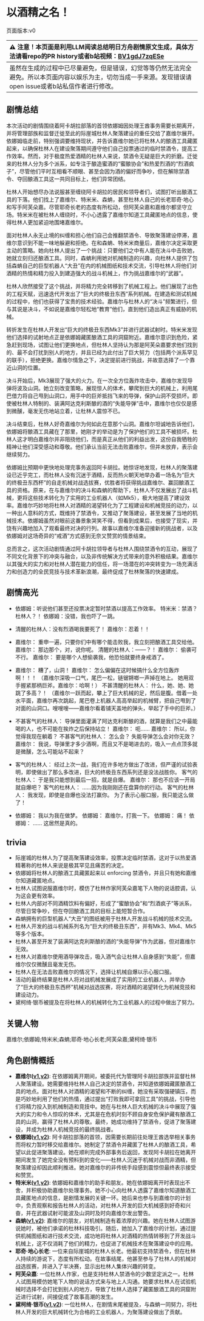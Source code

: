 # 以酒精之名！
页面版本:v0
 

| :warning: 注意！本页面是利用LLM阅读总结明日方舟剧情原文生成，具体方法请看repo的PR history或者b站视频：[BV1gdJ7zqESe](https://www.bilibili.com/video/BV1gdJ7zqESe/)         |
|:----------------------------|
| 虽然在生成的过程中已尽量避免，但是错误，幻觉等等仍然无法完全避免。所以本页面内容以娱乐为主，切勿当成一手来源。发现错误请open issue或者b站私信作者进行修改。|



## 剧情总结
本次活动的剧情围绕着阿卡胡拉部落的首领依娜姆因处理王酋事务需要长期离开，并将管理部族和监督迁徙至此的际崖城杜林人聚落建设的重任交给了嘉维尔展开。依娜姆临走前，特别强调要维持现状，并告诉嘉维尔她已将杜林人的酿酒工具藏匿起来，以确保杜林人在建设聚落期间遵守他们自己投票通过的临时禁酒令，提高工作效率。然而，对于极度热爱酒精的杜林人来说，禁酒令无疑是巨大的折磨。迁徙来的杜林人分为多个派系，如专注于酿造蜜酒的“蜜酿协会”和热爱烈酒的“烈酒疯子”，尽管他们平时互相看不顺眼、甚至会因为酒的偏好而争吵，但在解除禁酒令、夺回酿酒工具这一共同目标上，他们异常团结。

杜林人开始想尽办法说服甚至缠绕阿卡胡拉的居民和领导者们，试图打听出酿酒工具的下落。他们找上了嘉维尔、特米米、森蚺，甚至杜林人自己的长老耶奇·地心和写手阿芙朵嘉。尽管耶奇长老的态度有所松动，但阿芙朵嘉和嘉维尔都坚守立场。特米米在被杜林人缠绕时，不小心透露了嘉维尔知道工具藏匿地点的信息，使得杜林人更加紧迫地围堵嘉维尔。

面对杜林人永无止境的纠缠和担心他们自己会推翻禁酒令、导致聚落建设停滞，嘉维尔意识到不能一味地躲避和拒绝。在和森蚺、特米米商量后，嘉维尔决定采取更主动的策略。她向杜林人提出了一个挑战：只要他们之中有人能在决斗中击败她，她就立刻归还酿酒工具。同时，森蚺利用她对机械制造的兴趣，向杜林人提供了包括森蚺自己的巨型机器人“大丑”在内的机械图纸和技术交流，引导杜林人将他们对酒精的热情和精力投入到建造强大的战斗机械上，作为挑战嘉维尔的“武器”。

杜林人欣然接受了这个挑战，并将精力完全转移到了机械工程上。他们展现了出色的工程天赋，迅速迭代开发出了“巨大的终极丑东西”系列机械。在建造和测试机械的过程中，他们也获得了宝贵的技术经验。嘉维尔与杜林人的“决斗”频繁进行，但与其说是决斗，不如说是嘉维尔轻松地“教育”他们，直到他们造出真正有威胁的机械。

转折发生在杜林人开发出“巨大的终极丑东西Mk3”并进行武器试射时。特米米发现他们选择的试射地点正是依娜姆藏匿酿酒工具的洞窟附近。嘉维尔意识到危险，紧急赶到现场，试图让他们更换地点，但杜林人坚持认为那是阿芙朵嘉要求他们找到的、最不会打扰到别人的地方，并且已经为此付出了巨大努力（包括两个派系罕见的联手），拒绝更换。嘉维尔情急之下，决定提前进行挑战，并故意选择了一个靠近山洞的位置。

决斗开始后，Mk3展现了强大的火力。在一次全方位轰炸攻击中，嘉维尔发现导弹将波及山洞。她立刻改变策略，展现惊人的体术，攀爬到巨大的机械上，利用尾巴借力将自己甩到山洞口，用手中的巨斧抵挡飞来的导弹，保护山洞不受损坏。即使被杜林人特制的、装满阿达克利斯酿的酒的“失能导弹”击中，嘉维尔也仅仅是感到微醺，毫发无伤地站立着，让杜林人震惊不已。

决斗结束后，杜林人好奇嘉维尔为何如此在意那个山洞。嘉维尔坦诚地告诉他们，依娜姆将酿酒工具藏在了那里，她刚才的举动是为了保护他们的工具不被损坏。杜林人这才明白嘉维尔并非阻挠他们，而是真正从他们的利益出发，这份自我牺牲的精神让他们深受感动和尊敬。他们承认当前无法击败嘉维尔，但并未放弃，表示会继续努力。

依娜姆比预期中更快地处理完事务返回阿卡胡拉。她惊讶地发现，杜林人的聚落建设已近乎完工，而杜林人没有沉迷于酒精，反而热火朝天地举办着一场名为“巨大的终极丑东西杯”的自走机械对战选拔赛，优胜者将获得挑战嘉维尔、赢回酿酒工具的资格。原来，在与嘉维尔的决斗和森蚺的帮助下，杜林人不仅发展出了战斗机械，更将这些技术转化为了实用的工业机器人（如Mk5），极大地提高了建设效率。嘉维尔巧妙地将杜林人对酒精的渴望转化为了工程建设和机械竞技的动力，以一种出人意料的方式，既维持了禁酒令，又推动了聚落建设，甚至发展了当地的机械技术。依娜姆虽然对眼前这番景象哭笑不得，但看到成果后，也接受了现实，并饶有兴趣地加入了观看最终对决的行列。故事以嘉维尔准备迎接新的挑战者，以及依娜姆对这场奇异的“戒酒”方式感到无奈又赞赏的情景结束。

总而言之，这次活动剧情通过阿卡胡拉领导者与杜林人围绕禁酒令的互动，展现了不同文化背景下的冲突与融合，以及非传统解决方式带来的意外积极结果。嘉维尔以其强大的实力和对杜林人潜在能力的信任，将一场潜在的冲突转变为一场充满活力和创造力的全民竞技与技术革新浪潮，最终促成了杜林聚落的快速建成。
## 剧情高光
- 依娜姆：听说他们甚至还投票决定暂时禁酒以提高工作效率。
特米米：禁酒？杜林人？！
依娜姆：没错，我也吓了一跳。

- 清醒的杜林人：没有烈酒喝我要死了！
嘉维尔：忍着！！

- 嘉维尔： 重申一遍，只要你们中有哪个能击败我，我立刻把酿酒工具交给他。
嘉维尔： 那边那个，对，说你呢。
清醒的杜林人：——？！
嘉维尔： 偷袭可不行。
嘉维尔： 要是哪个人想偷袭我，他恐怕就要终身戒酒了。

- 嘉维尔： 糟了，山洞！
嘉维尔： 怎么偏偏在这时候搞什么全方位轰炸啊！！！
（嘉维尔深吸一口气，尾巴一松，链锯锵啷一声掉在地上。 她用双手握紧那柄巨斧。嘉维尔：哈啊！）
不甚清醒的杜林人： 什么，她、她、她跳了多高？！
（嘉维尔一跃而起，攀上了巨大机械的足，然后是腹。借着一处水平面，嘉维尔再次跳起，尾巴卷上机器人高高举起的机械臂，把自己甩到了对面的山洞口。嗖嗖嗖——嘉维尔看着铺天盖地的弹头，举起了手中的巨斧。）

- 不甚客气的杜林人： 导弹里面灌满了阿达克利斯酿的酒，就算是我们之中最能喝的人，也不可能在挨炸之后保持站立！
嘉维尔： 呃......
嘉维尔： 所以，你觉得我现在躺着？
不甚客气的杜林人： 怎么会？ 失能导弹怎么会对你无效？
嘉维尔： 我说，导弹里才多少酒啊，而且又不是喝进去的，吸入一点点顶多就是微醺，怎么可能站不起来？

- 客气的杜林人： 经过上次一战，我们在许多地方做出了改进，但严谨的试验表明，即使做出了那么多改进，巨大的终极丑东西系列还是没法战胜你。
客气的杜林人： 于是我只能想到最后一招，就是自爆。
嘉维尔： 那也不应该一开局就自爆吧？
客气的杜林人： ......因为我刚刚还在盘算你的行动。
客气的杜林人： 我发现，即使是自爆也没法打赢你。 为了表示心服口服，我只能这么做了！

- 依娜姆： 我以为我在做梦。
依娜姆： 嘉维尔，打我一下。
依娜姆： 痛！
依娜姆： ...... 这居然是真的。
## trivia
- 际崖城的杜林人为了提高聚落建设效率，投票决定临时禁酒，这对于以热爱酒精著称的杜林人来说是极其罕见且痛苦的决定。
- 依娜姆将杜林人的酿酒工具藏匿起来以 enforcing 禁酒令，并且只有她和嘉维尔知道藏匿地点。
- 杜林人试图说服嘉维尔时，模仿了杜林作家阿芙朵嘉笔下人物的说话腔调，认为这会更有效率。
- 杜林人内部对不同酒精饮料有偏好，形成了“蜜酿协会”和“烈酒疯子”等派系，尽管日常争吵，但在夺回酿酒工具的目标上能短暂合作。
- 森蚺拥有的巨型机器人“大丑”的图纸被用于杜林人开发战斗机械的技术交流。
- 杜林人开发的战斗机械系列名为“巨大的终极丑东西”，并有Mk3、Mk4、Mk5等多个版本。
- 杜林人甚至开发了装满阿达克利斯酿的酒的“失能导弹”作为武器，但对嘉维尔无效。
- 杜林人对嘉维尔使用酒导弹攻击，吸入酒气会让杜林人自身感到“失能”，但嘉维尔仅仅微醺且毫发无伤。
- 杜林人在无法击败嘉维尔的情况下，选择让机械自爆以示心服口服。
- 活动的最终结果是杜林人将对战机械发展成了实用的工业机器人，并举办了“巨大的终极丑东西杯”机械对战选拔赛，将对酒精的渴望转化为机械竞技和建设动力。
- 黛柯绮·银币被提及在将杜林人的机械转化为工业机器人的过程中做出了努力。
## 关键人物
嘉维尔;依娜姆;特米米;森蚺;耶奇·地心长老;阿芙朵嘉;黛柯绮·银币
## 角色剧情概括
-   **嘉维尔([v1](../chars/char_187_ccheal.md),[v2](../char_v3/char_187_ccheal.md))**: 在依娜姆离开期间，被委托代为管理阿卡胡拉部族并监督杜林人聚落建设。她需要维持杜林人自己决定的禁酒令，并知道依娜姆藏匿酿酒工具的地点。面对杜林人对酒精的渴望和不断的纠缠，她没有采取强硬镇压，而是巧妙地利用了他们的热情，通过提出“打败我即可拿回工具”的挑战，引导他们将精力投入到机械制造和竞技中。她在与杜林人巨大机械的决斗中展现了强大的实力和令人惊叹的体术，尤其是在危机时刻不顾自身安危保护藏有酿酒工具的山洞，赢得了杜林人的尊敬。最终，她成功维持了禁酒令，促进了聚落建设，并成为杜林人机械竞技的最终挑战者。
-   **依娜姆([v1](../chars/extended_char_yi_na_mu.md),[v2](../char_v3/extended_char_yi_na_mu.md))**: 阿卡胡拉部落的首领，因需要长期前往处理王酋选举相关事务而将权力暂时移交给嘉维尔。她制定了禁酒令并藏匿了杜林人的酿酒工具，希望以此促进聚落建设。她在顺利完成外部事务后返回，发现阿卡胡拉在她离开期间发生了她完全没有预料到的变化——杜林人沉迷于机械对战而非酒精，但聚落建设却因此顺利推进。她对嘉维尔的非传统手段感到震惊但最终表示接受和赞赏。
-   **特米米([v1](../chars/char_411_tomimi.md),[v2](../char_v3/char_411_tomimi.md))**: 依娜姆和嘉维尔的助手和朋友。她在依娜姆离开时表现出不舍，并积极协助嘉维尔处理事务。她不小心向杜林人透露了嘉维尔知道酿酒工具藏匿地点的信息，是剧情发展的关键一环。她后来也参与到嘉维尔的计划中，负责观察和报告杜林人的活动，对杜林人开发的巨大机械感到好奇和兴奋，并在武器试射可能波及山洞时及时向嘉维尔发出警告。
-   **森蚺([v1](../chars/char_416_zumama.md),[v2](../char_v3/char_416_zumama.md))**: 嘉维尔的朋友，对机械制造有着浓厚的兴趣。她在杜林人试图游说她时，被他们承诺的杜林科技吸引。随后，她加入了嘉维尔的计划，通过提供机械图纸和进行技术交流，成功地将杜林人对酒精的热情转移到了开发战斗机械上，这不仅消耗了他们的精力，也促进了机械技术在聚落建设中的应用。
-   **耶奇·地心长老**: 一位来自际崖城的杜林人长老。他最初支持禁酒令，但在杜林人持续的游说下，态度有所松动。在故事结尾，他甚至参与了杜林人的机械对战选拔赛，并进入了半决赛，显示出杜林人集体兴趣的转变。
-   **阿芙朵嘉**: 一位杜林人作家，也是支持杜林人禁酒令的少数坚定派之一。杜林人试图用模仿她笔下人物的说话方式来与地上人沟通。她要求杜林人在试验机械时选择不会打扰到别人的地方，导致了杜林人选择了藏匿酿酒工具的洞窟附近进行试射，间接促成了故事高潮的发生。
-   **黛柯绮·银币([v1](../chars/extended_char_7aec75.md),[v2](../char_v3/extended_char_7aec75.md))**: 一位杜林人，在剧情末尾被提及，与森蚺一同努力，将杜林人开发的巨大机械转化为合格的工业机器人，为聚落建设做出了贡献。